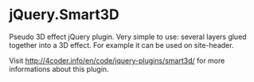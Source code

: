 jQuery.Smart3D
=======

Pseudo 3D effect jQuery plugin. Very simple to use: several layers glued together into a 3D effect. For example it can be used on site-header.

Visit http://4coder.info/en/code/jquery-plugins/smart3d/ for more informations about this plugin.